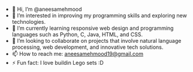 - 👋 Hi, I’m @aneesamehmood
- 👀 I’m interested in improving my programming skills and exploring new technologies.
- 🌱 I’m currently learning responsive web design and programming languages such as Python, C, Java, HTML, and CSS.
- 💞️ I’m looking to collaborate on projects that involve natural language processing, web development, and innovative tech solutions.
- 📫 How to reach me: aneesamehmood19@gmail.com
- ⚡ Fun fact: I love buildin Lego sets :D

<!---
aneesamehmood/aneesamehmood is a ✨ special ✨ repository because its `README.md` (this file) appears on your GitHub profile.
You can click the Preview link to take a look at your changes.
--->
